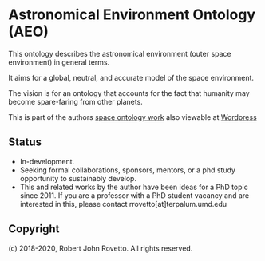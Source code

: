 # Astronomical Environment Ontology (AEO)

This ontology describes the astronomical environment (outer space environment) in general terms.

It aims for a global, neutral, and accurate model of the space environment. 

The vision is for an ontology that accounts for the fact that humanity may become spare-faring from other planets. 

This is part of the authors [space ontology work](https://purl.org/space-ontology) also viewable at [Wordpress](http://ontospace.wordpress.com)


## Status
- In-development.
- Seeking formal collaborations, sponsors, mentors, or a phd study opportunity to sustainably develop. 
- This and related works by the author have been ideas for a PhD topic since 2011. If you are a professor with a PhD student vacancy and are interested in this, please contact rrovetto[at]terpalum.umd.edu


## Copyright
(c) 2018-2020, Robert John Rovetto. All rights reserved.
